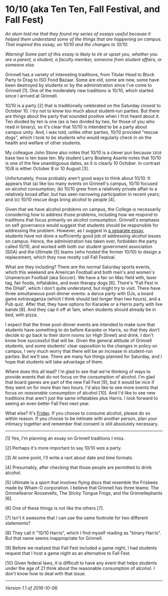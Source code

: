 10/10 (aka Ten Ten, Fall Festival, and Fall Fest)
=================================================

*An alum told me that they found my series of essays useful because
it helped them understand some of the things that are happening on
campus.  That inspired this essay, on 10/10 and the changes to 10/10.*

*Warning!  Some part of this essay is likely to irk or upset you,
whether you are a parent, a student, a faculty member, someone from
student affairs, or someone else.*

Grinnell has a variety of interesting traditions, from Titular Head
to Block Party to Drag to ISO Food Bazaar.  Some are old, some are new,
some have been destroyed by students or by the administration since I've
come to Grinnell [1].  One of the moderately new traditions is 10/10,
which started since I arrived at Grinnell.

10/10 is a party [2] that is traditionally celebrated on the Saturday
closest to October 10.  I try not to know too much about student-run
parties.  But there are things about the party that sounded positive when
I first heard about it.  Ten divided by ten is one (as is two divided
by two, for those of you who read in binary), so it's clear that 10/10
is intended to be a party about campus unity.  And, I was told, unlike
other parties, 10/10 provided "rescue dogs", which I took to be students
who would regularly check in on the health and welfare of other students.

My colleague John Stone also notes that 10/10 is a clever pun because
`1010` base two is ten base ten.  My student Larry Boateng Asante
notes that 10/10 is one of the few unambiguous dates, as it is clearly
10 October.  In contrast 10/8 is either October 8 or 10 August [3].

Unfortunately, those probably aren't good ways to think about 10/10. 
It appears that (a) like too many events on Grinnell's campus, 10/10
focused on alcohol consumption; (b) 10/10 grew from a relatively private
affair to a relatively broad affair, but has seen narrowing participation
in recent years; and (c) 10/10 rescue dogs bring alcohol to people [4].

Given that we have alcohol problems on campus, the College is
necessarily considering how to address those problems, including how
we respond to traditions that focus primarily on alcohol consumption.
Grinnell's emphasis on self governance would suggest that students
should be responsible for addressing the problem.  However, as I
suggest in [a separate essay](alcohol.html), students have not done a
sufficiently good job of addressing alcohol issues on campus.  Hence,
the administration has taken over, forbidden the party called 10/10,
and worked with both our student government association (SGA) and the
Ultimate [5] teams (who hosted the former 10/10) to design a replacement,
which they now mostly call Fall Festival.

What are they including?  There are the normal Saturday sports events,
which this weekend are American Football and both men's and women's
Unamerican Football (aka Soccer).  We have a fair on Mac field with,
laser tag, fair foods, inflatables, and even therapy dogs [6].  There's
"Fall Fest in the DHall", which I don't quite understand, but might try
to visit.  There have three simultaneous post-dinner events: a dance
party with DJs, a board game extravaganza (which I think should last
longer than two hours), and a Pub quiz.  After that, they have options
for Karaoke or a Harris party with live bands [8].  And they cap it off at
1am, when students should already be in bed, with pizza.

I expect that the three post-dinner events are intended to make sure
that students have something to do before Karaoke or Harris, so that they
don't decide to go back to their dorm rooms (or High Street) and drink.
I don't know how successful that will be.  Given the general attitude
of Grinnell students, and some students' clear opposition to the changes
in policy on campus, I very much worry that there will be an increase in
student-run parties.  But we'll see.  There are many fun things planned
for Saturday, and I hope that students will take advantage of them.

Where does this all lead?  I'm glad to see that we're thinking of ways
to provide events that do not focus on the consumption of alcohol.
I'm glad that board games are part of the new Fall Fest [9], but it
would be nice if they went on for more than two hours.  I'd also like to
see more events that focus on *reasonable* consumption of alcohol [10].
And I'd like to see new traditions that aren't just the same inflatables
plus Harris.  I look forward to seeing an even better Fall Fest next year.

What else?  It's [Friday](friday-psa.html).  If you choose to consume 
alcohol, please do so within reason.  If you choose to be intimate with 
another person, plan your intimacy together and remember that consent is 
still absolutely necessary.

---

[1] Yes, I'm planning an essay on Grinnell traditions I miss.

[2] Perhaps it's more important to say 10/10 *was* a party.

[3] At some point, I'll write a rant about date and time formats.

[4] Presumably, after checking that those people are permitted to drink
alcohol.

[5] Ultimate is a sport that involves flying discs that resemble
the Frisbees made by Wham-O corporation.  I believe that Grinnell
has three teams: The Grinnelleanor Roosevelts, The Sticky Tongue 
Frogs, and the Grinnellephants [6].

[6] One of these things is not like the others [7].

[7] Isn't it awesome that I can use the same footnote for two different
statements?

[8] They call it "10/10 Harris", which I find myself reading as "binary
Harris".  But that name seems inappropriate for Grinnell.

[9] Before we realized that Fall Fest included a game night, I had 
students request that I host a game night as an alternative to 
Fall Fest.

[10] Given federal laws, it is difficult to have any event that helps
students under the age of 21 think about the reasonable consumption 
of alcohol.  I don't know how to deal with that issue.

---

*Version 1.1 of 2016-10-06.*
